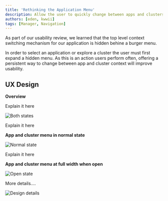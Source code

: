 ```yaml
---
title: 'Rethinking the Application Menu'
description: Allow the user to quickly change between apps and clusters
authors: [eden, kwwii]
tags: [Manager, Navigation]
---
```


As part of our usability review, we learned that the top level context switching mechanism for our application is hidden behine a burger menu.

In order to select an application or explore a cluster the user must first expand a hidden menu. As this is an action users perform often, offering a persistent way to change between app and cluster context will improve usability.

<!--truncate-->

## UX Design

**Overview**

Explain it here

![Both states](https://user-images.githubusercontent.com/120640736/225089685-b820da19-18a7-40cb-8cd9-fa7bb63f8181.png)

Explain it here

**App and cluster menu in normal state**

![Normal state](https://user-images.githubusercontent.com/120640736/224752896-ec42df91-2bee-48e7-8dd0-dccfe61c82c0.png)


Explain it here

**App and cluster menu at full width when open**

![Open state](https://user-images.githubusercontent.com/120640736/224752946-ab334f87-e322-407b-82cc-c8846db19a3c.png)

More details....

![Design details](https://user-images.githubusercontent.com/120640736/225335914-d2b87cd4-aa32-4328-aa23-432f97ea94be.png)

